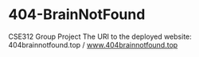 # 404-BrainNotFound
CSE312 Group Project
The URI to the deployed website: 404brainnotfound.top / www.404brainnotfound.top
